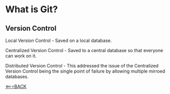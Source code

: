# What is Git?

## Version Control

Local Version Control - Saved on a local database.

Centralized Version Control - Saved to a central database so that everyone can work on it.

Distributed Version Control - This addressed the issue of the Centralized Version Control being the single point of failure by allowing multiple mirroed databases.


[<===BACK](README.md)

